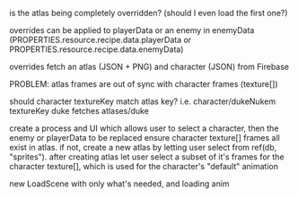 
















is the atlas being completely overridden? (should I even load the first one?)







































> 
overrides can be applied to playerData or an enemy in enemyData (PROPERTIES.resource.recipe.data.playerData or PROPERTIES.resource.recipe.data.enemyData)

overrides fetch an atlas (JSON + PNG) and character (JSON) from Firebase

PROBLEM: atlas frames are out of sync with character frames (texture[])

should character textureKey match atlas key?
i.e. character/dukeNukem textureKey duke fetches atlases/duke

create a process and UI which allows user to select a character, then the 
enemy or playerData to be replaced
ensure character texture[] frames all exist in atlas.
if not, create a new atlas by letting user select from ref(db, "sprites"). after creating atlas let
user select a subset of it's frames for the character texture[], which is used for the character's "default" animation


























new LoadScene with only what's needed, and loading anim